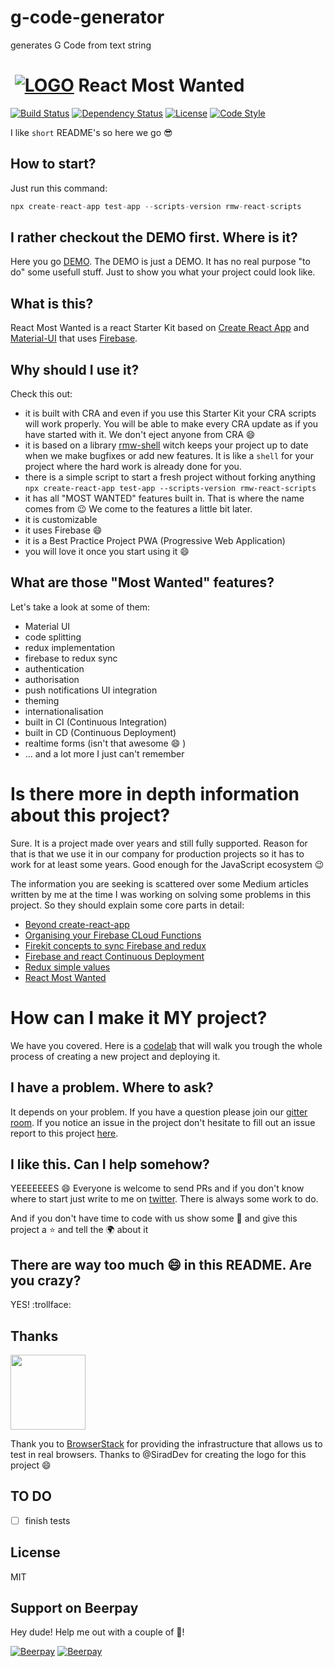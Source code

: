 # g-code-generator
generates G Code from text string
# ‌‌ [![LOGO][logo-image]][logo-url] React Most Wanted

[![Build Status][travis-image]][travis-url]
[![Dependency Status][daviddm-image]][daviddm-url]
[![License][license-image]][license-url]
[![Code Style][code-style-image]][code-style-url]

I like `short` README's so here we go :sunglasses:

## How to start?

Just run this command:

```js
npx create-react-app test-app --scripts-version rmw-react-scripts
```

## I rather checkout the DEMO first. Where is it?

Here you go [DEMO](https://www.react-most-wanted.com). The DEMO is just a DEMO. It has no real purpose "to do" some usefull stuff. Just to show you what your project could look like.

## What is this?

React Most Wanted is a react Starter Kit based on [Create React App](https://github.com/facebookincubator/create-react-app) and [Material-UI](https://material-ui.com/) that uses [Firebase](https://firebase.google.com/).

## Why should I use it?

Check this out:

- it is built with CRA and even if you use this Starter Kit your CRA scripts will work properly. You will be able to make every CRA update as if you have started with it. We don't eject anyone from CRA :smile:
- it is based on a library [rmw-shell](https://github.com/TarikHuber/rmw-shell) witch keeps your project up to date when we make bugfixes or add new features. It is like a `shell` for your project where the hard work is already done for you.
- there is a simple script to start a fresh project without forking anything `npx create-react-app test-app --scripts-version rmw-react-scripts`
- it has all "MOST WANTED" features built in. That is where the name comes from :wink: We come to the features a little bit later.
- it is customizable
- it uses Firebase :smile:
- it is a Best Practice Project PWA (Progressive Web Application)
- you will love it once you start using it :smile:

## What are those "Most Wanted" features?

Let's take a look at some of them:

- Material UI
- code splitting
- redux implementation
- firebase to redux sync
- authentication
- authorisation
- push notifications UI integration
- theming
- internationalisation
- built in CI (Continuous Integration)
- built in CD (Continuous Deployment)
- realtime forms (isn't that awesome :smile: )
- ... and a lot more I just can't remember

# Is there more in depth information about this project?

Sure. It is a project made over years and still fully supported. Reason for that is that we use it in our company for production projects so it has to work for at least some years. Good enough for the JavaScript ecosystem :wink:

The information you are seeking is scattered over some Medium articles written by me at the time I was working on solving some problems in this project. So they should explain some core parts in detail:

- [Beyond create-react-app](https://codeburst.io/beyond-create-react-app-cra-a2063196a124)
- [Organising your Firebase CLoud Functions](https://codeburst.io/organizing-your-firebase-cloud-functions-67dc17b3b0da)
- [Firekit concepts to sync Firebase and redux](https://codeburst.io/firekit-concepts-to-sync-firebase-and-redux-606a1e3e50d6)
- [Firebase and react Continuous Deployment](https://codeburst.io/firebase-and-react-continuous-deployment-2e6d81f0b6a1)
- [Redux simple values](https://codeburst.io/redux-simple-values-7712694f311)
- [React Most Wanted](https://medium.com/@tarikhuber/react-most-wanted-d4e916782c2e)

# How can I make it MY project?

We have you covered. Here is a [codelab](https://start-with-rmw.web.app/#0) that will walk you trough the whole process of creating a new project and deploying it.

## I have a problem. Where to ask?

It depends on your problem. If you have a question please join our [gitter room](https://gitter.im/react-most-wanted/Lobby). If you notice an issue in the project don't hesitate to fill out an issue report to this project [here](https://github.com/TarikHuber/react-most-wanted/issues).

## I like this. Can I help somehow?

YEEEEEEES :smile: Everyone is welcome to send PRs and if you don't know where to start just write to me on [twitter](https://twitter.com/TarikHuber). There is always some work to do.

And if you don't have time to code with us show some :blue_heart: and give this project a :star: and tell the :earth_africa: about it

## There are way too much :smile: in this README. Are you crazy?

YES! :trollface:

## Thanks

[<img src="https://www.browserstack.com/images/mail/browserstack-logo-footer.png" width="120">](https://www.browserstack.com/)

Thank you to [BrowserStack](https://www.browserstack.com/) for providing the infrastructure that allows us to test in real browsers.
Thanks to @SiradDev for creating the logo for this project :smile:

## TO DO

- [ ] finish tests

## License

MIT

[logo-image]: https://www.react-most-wanted.com/favicon-32x32.png
[logo-url]: https://github.com/TarikHuber/react-most-wanted/blob/master/README.md
[travis-image]: https://travis-ci.org/TarikHuber/react-most-wanted.svg?branch=master
[travis-url]: https://travis-ci.org/TarikHuber/react-most-wanted
[daviddm-image]: https://img.shields.io/david/TarikHuber/react-most-wanted.svg?style=flat-square
[daviddm-url]: https://david-dm.org/TarikHuber/react-most-wanted
[license-image]: https://img.shields.io/npm/l/express.svg
[license-url]: https://github.com/TarikHuber/react-most-wanted/master/LICENSE
[code-style-image]: https://img.shields.io/badge/code_style-prettier-ff69b4.svg?style=flat-square
[code-style-url]: https://github.com/prettier/prettier

## Support on Beerpay

Hey dude! Help me out with a couple of :beers:!

[![Beerpay](https://beerpay.io/TarikHuber/react-most-wanted/badge.svg?style=beer-square)](https://beerpay.io/TarikHuber/react-most-wanted) [![Beerpay](https://beerpay.io/TarikHuber/react-most-wanted/make-wish.svg?style=flat-square)](https://beerpay.io/TarikHuber/react-most-wanted?focus=wish)
